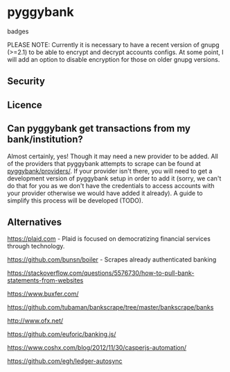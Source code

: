 # pyggybank

badges

PLEASE NOTE: Currently it is necessary to have a recent version of gnupg (>=2.1) to be able to encrypt and decrypt accounts configs.
At some point, I will add an option to disable encryption for those on older gnupg versions.

## Security


## Licence


## Can pyggybank get transactions from my bank/institution?

Almost certainly, yes! Though it may need a new provider to be added.
All of the providers that pyggybank attempts to scrape can be found at [pyggybank/providers/](pyggybank/providers).
If your provider isn't there, you will need to get a development version of pyggybank setup in order to add it
(sorry, we can't do that for you as we don't have the credentials to access accounts with your
provider otherwise we would have added it already). A guide to simplify this process will be developed (TODO).

## Alternatives

https://plaid.com - Plaid is focused on democratizing financial services through technology.


https://github.com/bunsn/boiler - Scrapes already authenticated banking


https://stackoverflow.com/questions/5576730/how-to-pull-bank-statements-from-websites

https://www.buxfer.com/ 

https://github.com/tubaman/bankscrape/tree/master/bankscrape/banks

http://www.ofx.net/

https://github.com/euforic/banking.js/



https://www.coshx.com/blog/2012/11/30/casperjs-automation/

https://github.com/egh/ledger-autosync


